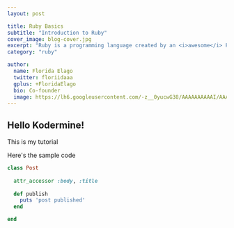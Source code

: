```yaml
---
layout: post

title: Ruby Basics
subtitle: "Introduction to Ruby"
cover_image: blog-cover.jpg
excerpt: "Ruby is a programming language created by an <i>awesome</i> Programmer from Japan named <a href='http://en.wikipedia.org/wiki/Yukihiro_Matsumoto'>Yukihiro Matusumoto (or Matz)</a>. He had a vision of creating a scripting language that was more powerful than pearl and more object oriented than python. He wanted to make the language human readable and often said 'natural, not simple' in a way that it mirrors life."
category: "ruby"

author:
  name: Florida Elago
  twitter: floriidaaa
  gplus: +FloridaElago
  bio: Co-founder
  image: https://lh6.googleusercontent.com/-z__0yucwG38/AAAAAAAAAAI/AAAAAAAAJ_A/qDY5dtCZ4zo/s120-c/photo.jpg
---
```


## Hello Kodermine!

This is my tutorial

Here's the sample code

```ruby
class Post
  
  attr_accessor :body, :title
  
  def publish
    puts 'post published'
  end

end

```

